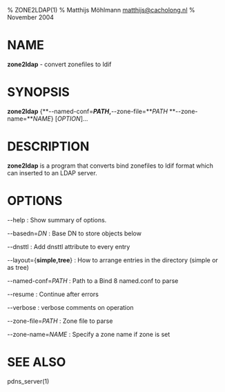 % ZONE2LDAP(1)
% Matthijs Möhlmann <matthijs@cacholong.nl>
% November 2004

# NAME
**zone2ldap** - convert zonefiles to ldif

# SYNOPSIS
**zone2ldap** {**--named-conf=***PATH*,**--zone-file=***PATH*
**--zone-name=***NAME*} [*OPTION*]...

# DESCRIPTION
**zone2ldap** is a program that converts bind zonefiles to ldif format which can
inserted to an LDAP server.

# OPTIONS
--help
:    Show summary of options.

--basedn=*DN*
:    Base DN to store objects below

--dnsttl
:    Add dnsttl attribute to every entry

--layout={**simple,tree**}
:    How to arrange entries in the directory (simple or as tree)

--named-conf=*PATH*
:    Path to a Bind 8 named.conf to parse

--resume
:    Continue after errors

--verbose
:    verbose comments on operation

--zone-file=*PATH*
:    Zone file to parse

--zone-name=*NAME*
:    Specify a zone name if zone is set

# SEE ALSO
pdns_server(1)
